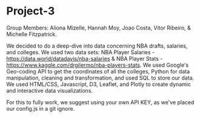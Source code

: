 # Project-3

Group Members: Aliona Mizelle, Hannah Moy, Joao Costa, Vitor Ribeiro, & Michelle Fitzpatrick. 

We decided to do a deep-dive into data concerning NBA drafts, salaries, and colleges. We used two data sets: NBA Player Salaries - https://data.world/datadavis/nba-salaries & NBA Player Stats - https://www.kaggle.com/drgilermo/nba-players-stats. We used Google's Geo-coding API to get the coordinates of all the colleges, Python for data manipulation, cleaning and transformation, and used SQL to store our data. 
We used HTML/CSS, Javascript, D3, Leaflet, and Plotly to create dynamic and interactive data visualizations. 

For this to fully work, we suggest using your own API KEY, as we've placed our config.js in a git ignore. 
